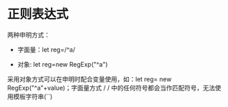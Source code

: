 # 正则表达式

两种申明方式：

- 字面量：let reg=/^a/

- 对象: let reg=new RegExp("^a")

采用对象方式可以在申明时配合变量使用，如：let reg= new RegExp("^a"+value)；字面量方式 / / 中的任何符号都会当作匹配符号，无法使用模板字符串(``)